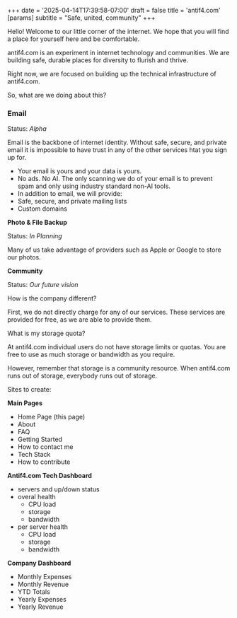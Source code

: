 +++
date = '2025-04-14T17:39:58-07:00'
draft = false
title = 'antif4.com'
[params]
  subtitle = "Safe, united, community"
+++

Hello! Welcome to our little corner of the internet. We hope that you will find a place for yourself here and be comfortable. 

antif4.com is an experiment in internet technology and communities. We are building safe, durable places for diversity to flurish and thrive. 

Right now, we are focused on building up the technical infrastructure of antif4.com. 

So, what are we doing about this? 


### Email

Status: *Alpha*

Email is the backbone of internet identity. Without safe, secure, and private email it is impossible to have trust in any of the other services htat you sign up for. 
 * Your email is yours and your data is yours. 
 * No ads. No AI. The only scanning we do of your email is to prevent spam and only using industry standard non-AI tools. 
 * In addition to email, we will provide: 
  * Safe, secure, and private mailing lists
  * Custom domains

**Photo & File Backup** 

Status: *In Planning*

Many of us take advantage of providers such as Apple or Google to store our photos. 

**Community** 

Status: *Our future vision*

How is the company different? 

First, we do not directly charge for any of our services. These services are provided for free, as we are able to provide them.

What is my storage quota? 

At antif4.com individual users do not have storage limits or quotas. You are free to use as much storage or bandwidth as you require. 

However, remember that storage is a community resource. When antif4.com runs out of storage, everybody runs out of storage.




Sites to create:

**Main Pages**

* Home Page (this page)
* About
* FAQ
* Getting Started
* How to contact me
* Tech Stack
* How to contribute

**Antif4.com Tech Dashboard**

* servers and up/down status
* overal health
  * CPU load
  * storage
  * bandwidth
* per server health
  * CPU load
  * storage
  * bandwidth

**Company Dashboard**
  * Monthly Expenses
  * Monthly Revenue
  * YTD Totals
  * Yearly Expenses
  * Yearly Revenue
